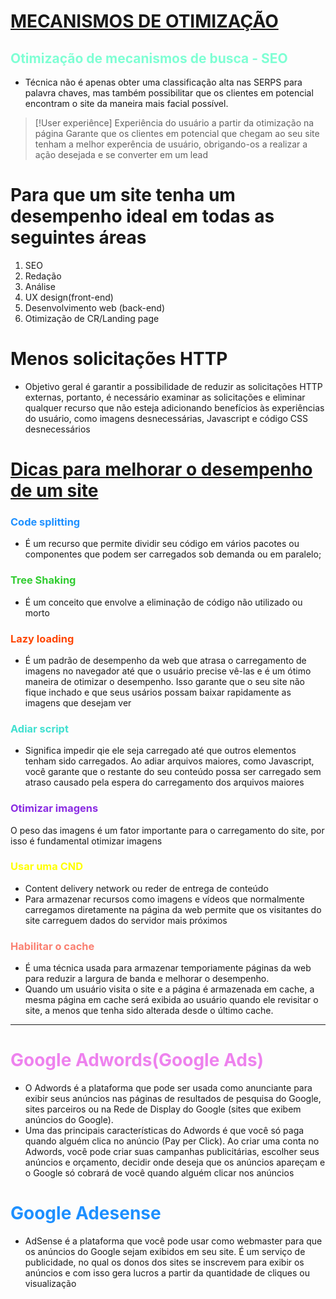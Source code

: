 # <u>MECANISMOS DE OTIMIZAÇÃO</u>

## <span style="color:aquamarine">Otimização de mecanismos de busca - SEO</span> 
- Técnica não é apenas obter uma classificação alta nas SERPS para palavra chaves, mas também possibilitar que os clientes em potencial encontram o site da maneira mais facial possível.

>[!User experiênce]
>Experiência do usuário a partir da otimização na página
>Garante que os clientes em potencial que chegam ao seu site tenham a melhor experência de usuário, obrigando-os a realizar a ação desejada e se converter em um lead

# Para que um site tenha um desempenho ideal em todas as seguintes áreas
1. SEO
2. Redação
3. Análise
4. UX design(front-end)
5. Desenvolvimento web (back-end)
6. Otimização de CR/Landing page

# Menos solicitações HTTP
- Objetivo geral é garantir a possibilidade de reduzir as solicitações HTTP externas, portanto, é necessário examinar as solicitações e eliminar qualquer recurso que não esteja adicionando benefícios às experiências do usuário, como imagens desnecessárias, Javascript e código CSS desnecessários

# <u>Dicas para melhorar o desempenho de um site</u>

### <span style="color: #1E90FF">Code splitting</span>
- É um recurso que permite dividir seu código em vários pacotes ou componentes que podem ser carregados sob demanda ou em paralelo;

###  <span style="color:#32CD32">Tree Shaking</span> 
- É um conceito que envolve a eliminação de código não utilizado ou morto

### <span style="color:#FF4500">Lazy loading</span>
- É um padrão de desempenho da web que atrasa o carregamento de imagens no navegador até que o usuário precise vê-las e é um ótimo maneira de otimizar o desempenho. Isso garante que o seu site não fique inchado e que seus usários possam baixar rapidamente as imagens que desejam ver
### <span style="color:#40E0D0">Adiar script</span>
- Significa impedir qie ele seja carregado até que outros elementos tenham sido carregados. Ao adiar arquivos maiores, como Javascript, você garante que o restante do seu conteúdo possa ser carregado sem atraso causado pela espera do carregamento dos arquivos maiores
### <span style="color:#8A2BE2">Otimizar imagens</span>
O peso das imagens é um fator importante para o carregamento do site, por isso é fundamental otimizar imagens

### <span style="color:yellow">Usar uma CND</span>
- Content delivery network ou reder de entrega de conteúdo
- Para armazenar recursos como imagens e vídeos que normalmente carregamos diretamente na página da web permite que os visitantes do site carreguem dados do servidor mais próximos

### <span style="color:salmon">Habilitar o cache</span> 
- É uma técnica usada para armazenar temporiamente páginas da web para reduzir a largura de banda e melhorar o desempenho.
- Quando um usuário visita o site e a página é armazenada em cache, a mesma página em cache será exibida ao usuário quando ele revisitar o site, a menos que tenha sido alterada desde o último cache.
- ---
# <span style="color:violet">Google Adwords(Google Ads)</span>
- O Adwords é a plataforma que pode ser usada como anunciante para exibir seus anúncios nas páginas de resultados de pesquisa do Google, sites parceiros ou na Rede de Display do Google (sites que exibem anúncios do Google).
- Uma das principais características do Adwords é que você só paga quando alguém clica no anúncio (Pay per Click). Ao criar uma conta no Adwords, você pode criar suas campanhas publicitárias, escolher seus anúncios e orçamento, decidir onde deseja que os anúncios apareçam e o Google só cobrará de você quando alguém clicar nos anúncios

# <span style="color: #1E90FF">Google Adesense</span>
- AdSense é a plataforma que você pode usar como webmaster para que os anúncios do Google sejam exibidos em seu site. É um serviço de publicidade, no qual os donos dos sites se inscrevem para exibir os anúncios e com isso gera lucros a partir da quantidade de cliques ou visualização